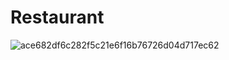 # Restaurant

![ace682df6c282f5c21e6f16b76726d04d717ec62](https://github.com/abdoweb123/Restaurant/assets/96248035/583f95de-e426-4c62-a098-1c0eadf8118b)

